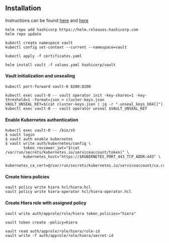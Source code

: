 
## Installation
Instructions can be found [here](https://www.vaultproject.io/docs/platform/k8s/helm) and [here](https://learn.hashicorp.com/tutorials/vault/kubernetes-minikube?in=vault/kubernetes)
```
helm repo add hashicorp https://helm.releases.hashicorp.com
helm repo update

kubectl create namespace vault
kubectl config set-context --current --namespace=vault

kubectl apply -f certificates.yaml

helm install vault -f values.yaml hashicorp/vault
```

#### Vault initialization and unsealing
```
kubectl port-forward vault-0 8200:8200

kubectl exec vault-0 -- vault operator init -key-shares=1 -key-threshold=1 -format=json > cluster-keys.json
VAULT_UNSEAL_KEY=$(cat cluster-keys.json | jq -r ".unseal_keys_b64[]")
kubectl exec vault-0 -- vault operator unseal $VAULT_UNSEAL_KEY
```

#### Enable Kubernetes authentication
```
kubectl exec vault-0 -- /bin/sh
$ vault login
$ vault auth enable kubernetes
$ vault write auth/kubernetes/config \
        token_reviewer_jwt="$(cat /var/run/secrets/kubernetes.io/serviceaccount/token)" \
        kubernetes_host="https://$KUBERNETES_PORT_443_TCP_ADDR:443" \
        kubernetes_ca_cert=@/var/run/secrets/kubernetes.io/serviceaccount/ca.crt
```

#### Create hiera policies
```
vault policy write hiera hcl/hiera.hcl
vault policy write hiera-operator hcl/hiera-operator.hcl
```

#### Create Hiera role with assigned policy
```
vault write auth/approle/role/hiera token_policies="hiera"

vault token create -policy=hiera

vault read auth/approle/role/hiera/role-id
vault write -f auth/approle/role/hiera/secret-id
```
